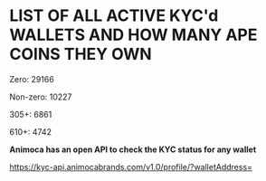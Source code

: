# LIST OF ALL ACTIVE KYC'd WALLETS AND HOW MANY APE COINS THEY OWN

Zero: 29166

Non-zero: 10227

305+: 6861

610+: 4742

**Animoca has an open API to check the KYC status for any wallet**

https://kyc-api.animocabrands.com/v1.0/profile/?walletAddress=